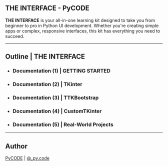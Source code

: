 ## THE INTERFACE - PyCODE

**THE INTERFACE** is your all-in-one learning kit designed to take you from beginner to pro in Python UI development. Whether you're creating simple apps or complex, responsive interfaces, this kit has everything you need to succeed.

---

## Outline | THE INTERFACE

- ### Documentation (1) | GETTING STARTED
- ### Documentation (2) | TKinter
- ### Documentation (3) | TTKBootstrap
- ### Documentation (4) | CustomTKinter
- ### Documentation (5) | Real-World Projects

---

## Author
[PyCODE](https://www.py-code.in) | [@_py.code](https://www.instagram.com/_py.code)
